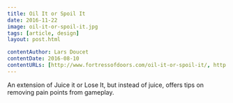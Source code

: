 ```yaml
---
title: Oil It or Spoil It
date: 2016-11-22
image: oil-it-or-spoil-it.jpg
tags: [article, design]
layout: post.html

contentAuthor: Lars Doucet
contentDate: 2016-08-10
contentURLs: [http://www.fortressofdoors.com/oil-it-or-spoil-it/, http://www.gamasutra.com/blogs/LarsDoucet/20160810/279009/Oil_it_or_Spoil_it.php]
---
```


An extension of Juice it or Lose It, but instead of juice, offers tips on removing pain points from gameplay.
